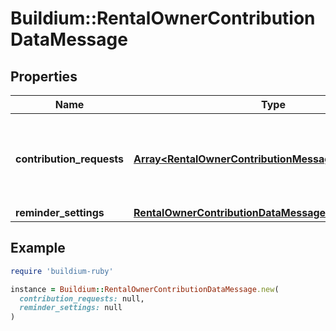 # Buildium::RentalOwnerContributionDataMessage

## Properties

| Name | Type | Description | Notes |
| ---- | ---- | ----------- | ----- |
| **contribution_requests** | [**Array&lt;RentalOwnerContributionMessage&gt;**](RentalOwnerContributionMessage.md) | The contribution request details associated with the task. | [optional] |
| **reminder_settings** | [**RentalOwnerContributionDataMessageReminderSettings**](RentalOwnerContributionDataMessageReminderSettings.md) |  | [optional] |

## Example

```ruby
require 'buildium-ruby'

instance = Buildium::RentalOwnerContributionDataMessage.new(
  contribution_requests: null,
  reminder_settings: null
)
```

